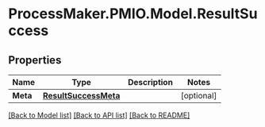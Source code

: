 # ProcessMaker.PMIO.Model.ResultSuccess
## Properties

Name | Type | Description | Notes
------------ | ------------- | ------------- | -------------
**Meta** | [**ResultSuccessMeta**](ResultSuccessMeta.md) |  | [optional] 

[[Back to Model list]](../README.md#documentation-for-models) [[Back to API list]](../README.md#documentation-for-api-endpoints) [[Back to README]](../README.md)


